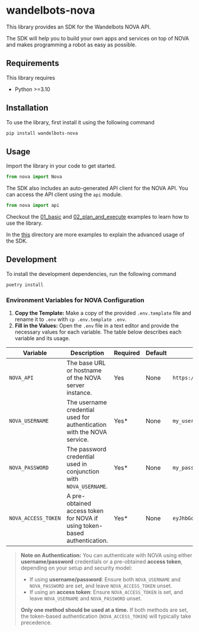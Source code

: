 # wandelbots-nova

This library provides an SDK for the Wandelbots NOVA API.

The SDK will help you to build your own apps and services on top of NOVA and makes programming a robot as easy as possible.

## Requirements

This library requires
* Python >=3.10

## Installation

To use the library, first install it using the following command

```bash
pip install wandelbots-nova
```

## Usage

Import the library in your code to get started.

```python
from nova import Nova
```

The SDK also includes an auto-generated API client for the NOVA API. You can access the API client using the `api` module.

```python
from nova import api
```

Checkout the [01_basic](https://github.com/wandelbotsgmbh/wandelbots-nova/tree/main/examples/01_basic.py) and [02_plan_and_execute](https://github.com/wandelbotsgmbh/wandelbots-nova/tree/main/examples/02_plan_and_execute.py) examples to learn how to use the library.

In the [this](https://github.com/wandelbotsgmbh/wandelbots-nova/tree/main/examples) directory are more examples to explain the advanced usage of the SDK.

## Development

To install the development dependencies, run the following command

```bash
poetry install
```

### Environment Variables for NOVA Configuration

1. **Copy the Template:** Make a copy of the provided `.env.template` file and rename it to `.env` with `cp .env.template .env`.
2. **Fill in the Values:** Open the `.env` file in a text editor and provide the necessary values for each variable. The table below describes each variable and its usage.

| Variable            | Description                                                               | Required | Default | Example                    |
|---------------------|---------------------------------------------------------------------------|----------|---------|----------------------------|
| `NOVA_API`         | The base URL or hostname of the NOVA server instance.                     | Yes      | None    | `https://nova.example.com` |
| `NOVA_USERNAME`     | The username credential used for authentication with the NOVA service.    | Yes*     | None    | `my_username`              |
| `NOVA_PASSWORD`     | The password credential used in conjunction with `NOVA_USERNAME`.         | Yes*     | None    | `my_password`              |
| `NOVA_ACCESS_TOKEN` | A pre-obtained access token for NOVA if using token-based authentication. | Yes*     | None    | `eyJhbGciOi...`            |

> **Note on Authentication:**
> You can authenticate with NOVA using either **username/password** credentials or a pre-obtained **access token**, depending on your setup and security model:
> - If using **username/password**: Ensure both `NOVA_USERNAME` and `NOVA_PASSWORD` are set, and leave `NOVA_ACCESS_TOKEN` unset.
> - If using an **access token**: Ensure `NOVA_ACCESS_TOKEN` is set, and leave `NOVA_USERNAME` and `NOVA_PASSWORD` unset.
>
> **Only one method should be used at a time.** If both methods are set, the token-based authentication (`NOVA_ACCESS_TOKEN`) will typically take precedence.



